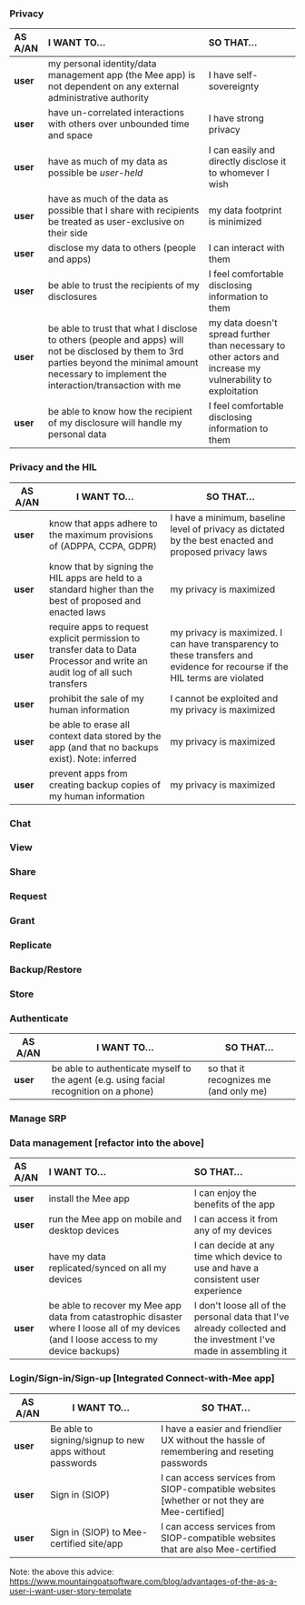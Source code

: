 ### Privacy 

| AS A/AN  | I WANT TO…                                                   | SO THAT…                                                     |
| :------- | :----------------------------------------------------------- | :----------------------------------------------------------- |
| **user** | my personal identity/data management app (the Mee app) is not dependent on any external administrative authority | I have self-sovereignty                                      |
| **user** | have un-correlated interactions with others over unbounded time and space | I have strong privacy                                        |
| **user** | have as much of my data as possible be *user-held*           | I can easily and directly disclose it to whomever I wish     |
| **user** | have as much of the data as possible that I share with recipients be treated as user-exclusive on their side | my data footprint is minimized                               |
| **user** | disclose my data to others (people and apps)                 | I can interact with them                                     |
| **user** | be able to trust the recipients of my disclosures            | I feel comfortable disclosing information to them            |
| **user** | be able to trust that what I disclose to others (people and apps) will not be disclosed by them to 3rd parties beyond the minimal amount necessary to implement the interaction/transaction with me | my data doesn't spread further than necessary to other actors and increase my vulnerability to exploitation |
| **user** | be able to know how the recipient of my disclosure will handle my personal data | I feel comfortable disclosing information to them            |

### Privacy and the HIL

| AS A/AN  | I WANT TO…                                                   | SO THAT…                                                     |
| -------- | ------------------------------------------------------------ | ------------------------------------------------------------ |
| **user** | know that apps adhere to the maximum provisions of (ADPPA, CCPA, GDPR) | I have a minimum, baseline level of privacy as dictated by the best enacted and proposed privacy laws |
| **user** | know that by signing the HIL apps are held to a standard higher than the best of proposed and enacted laws | my privacy is maximized                                      |
| **user** | require apps to request explicit permission to transfer data to Data Processor and write an audit log of all such transfers | my privacy is maximized. I can have transparency to these transfers and evidence for recourse if the HIL terms are violated |
| **user** | prohibit the sale of my human information                    | I cannot be exploited and my privacy is maximized            |
| **user** | be able to erase all context data stored by the app (and that no backups exist). Note: inferred | my privacy is maximized                                      |
| **user** | prevent apps from creating backup copies of my human information | my privacy is maximized                                      |

### Chat

<to be written>

### View

<to be written> 

### Share

<to be written> 

### Request

<to be written> 

### Grant

<to be written> 

### Replicate

<to be written> 

### Backup/Restore

<to be written> 

### Store

<to be written> 

### Authenticate

| AS A/AN  | I WANT TO…                                                   | SO THAT…                               |
| -------- | ------------------------------------------------------------ | -------------------------------------- |
| **user** | be able to authenticate myself to the agent (e.g. using facial recognition on a phone) | so that it recognizes me (and only me) |

### Manage SRP

<to be written>

### Data management [refactor into the above]

| AS A/AN  | I WANT TO…                                                   | SO THAT…                                                     |
| :------- | :----------------------------------------------------------- | :----------------------------------------------------------- |
| **user** | install the Mee app                                          | I can enjoy the benefits of the app                          |
| **user** | run the Mee app on mobile and desktop devices                | I can access it from any of my devices                       |
| **user** | have my data replicated/synced on all my devices             | I can decide at any time which device to use and have a consistent user experience |
| **user** | be able to recover my Mee app data from catastrophic disaster where I loose all of my devices (and I loose access to my device backups) | I don't loose all of the personal data that I've already collected and the investment I've made in assembling it |

### Login/Sign-in/Sign-up [Integrated Connect-with-Mee app]

| AS A/AN  | I WANT TO…                                                   | SO THAT…                                                     |
| -------- | ------------------------------------------------------------ | ------------------------------------------------------------ |
| **user** | Be able to signing/signup to new apps without passwords      | I have a easier and friendlier UX without the hassle of remembering and reseting passwords |
| **user** | Sign in (SIOP)                                               | I can access services from SIOP-compatible websites [whether or not they are Mee-certified] |
| **user** | Sign in (SIOP) to Mee-certified site/app                     | I can access services from SIOP-compatible websites that are also Mee-certified |

Note: the above this advice: https://www.mountaingoatsoftware.com/blog/advantages-of-the-as-a-user-i-want-user-story-template  

